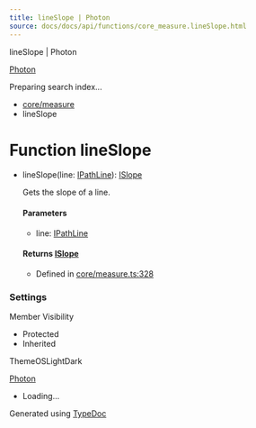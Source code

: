 ```yaml
---
title: lineSlope | Photon
source: docs/docs/api/functions/core_measure.lineSlope.html
---
```


lineSlope | Photon

[Photon](../index.html)




Preparing search index...

* [core/measure](../modules/core_measure.html)
* lineSlope

# Function lineSlope

* lineSlope(line: [IPathLine](../interfaces/core_schema.IPathLine.html)): [ISlope](../interfaces/core_maker.ISlope.html)

  Gets the slope of a line.

  #### Parameters

  + line: [IPathLine](../interfaces/core_schema.IPathLine.html)

  #### Returns [ISlope](../interfaces/core_maker.ISlope.html)

  + Defined in [core/measure.ts:328](https://github.com/mwhite454/photon/blob/main/packages/photon/src/core/measure.ts#L328)

### Settings

Member Visibility

* Protected
* Inherited

ThemeOSLightDark

[Photon](../index.html)

* Loading...

Generated using [TypeDoc](https://typedoc.org/)
